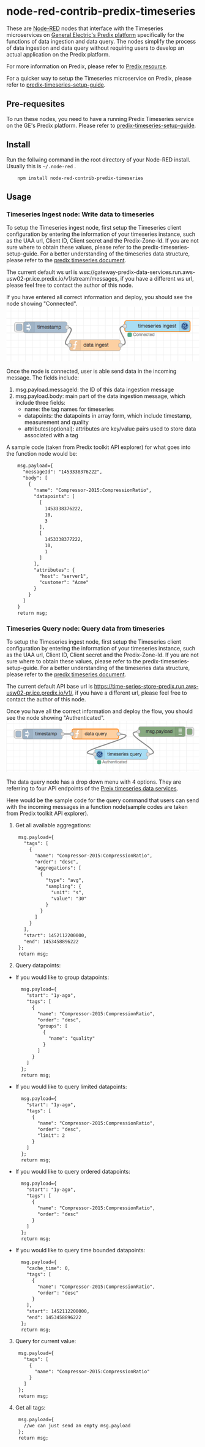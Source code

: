 # node-red-contrib-predix-timeseries


These are [Node-RED](http://nodered.org) nodes that interface with the Timeseries microservices on [General Electric's Predix platform](https://www.ge.com/digital/predix) specifically for the functions of data ingestion and data query. The nodes simplify the process of data ingestion and data query without requiring users to develop an actual application on the Predix platform. 

For more information on Predix, please refer to [Predix resource](https://www.predix.io/resources).

For a quicker way to setup the Timeseries microservice on Predix, please refer to [predix-timeseries-setup-guide](https://github.com/SenseTecnic/node-red-contrib-predix-timeseries/blob/master/predix-timeseries-setup.md). 

## Pre-requesites

To run these nodes, you need to have a running Predix Timeseries service on the GE's Predix platform. Please refer to [predix-timeseries-setup-guide](https://github.com/SenseTecnic/node-red-contrib-predix-timeseries/blob/master/predix-timeseries-setup.md). 

## Install

Run the follwing command in the root directory of your Node-RED install.
Usually this is `~/.node-red` .
```
    npm install node-red-contrib-predix-timeseries
```

## Usage

### Timeseries Ingest node: Write data to timeseries

To setup the Timeseries ingest node, first setup the Timeseries client configuration by entering the information of your timeseries instance, such as the UAA url, Client ID, Client secret and the Predix-Zone-Id. If you are not sure where to obtain these values, please refer to the predix-timeseries-setup-guide. For a better understanding of the timeseries data structure, please refer to the [predix timeseries document](https://www.predix.io/docs/?r=816498#F0PrUNk2).

The current default ws url is wss://gateway-predix-data-services.run.aws-usw02-pr.ice.predix.io/v1/stream/messages, if you have a different ws url, please feel free to contact the author of this node.

If you have entered all correct information and deploy, you should see the node showing "Connected".
![](readme_images/data_ingest_conencted.png?raw=true)

Once the node is connected, user is able send data in the incoming message. The fields include:

1. msg.payload.messageId: the ID of this data ingestion message
2. msg.payload.body: main part of the data ingestion message, which include three fields:
    * name: the tag names for timeseries 
    * datapoints: the datapoints in array form, which include timestamp, measurement and quality
    * attributes(optional): attributes are key/value pairs used to store data associated with a tag

A sample code (taken from Predix toolkit API explorer) for what goes into the function node would be:


        msg.payload={
          "messageId": "1453338376222",
          "body": [
            {
              "name": "Compressor-2015:CompressionRatio",
              "datapoints": [
                [
                  1453338376222,
                  10,
                  3
                ],
                [
                  1453338377222,
                  10,
                  1
                ]
              ],
              "attributes": {
                "host": "server1",
                "customer": "Acme"
              }
            }
          ]
        }  
        return msg;


### Timeseries Query node: Query data from timeseries

To setup the Timeseries ingest node, first setup the Timeseries client configuration by entering the information of your timeseries instance, such as the UAA url, Client ID, Client secret and the Predix-Zone-Id. If you are not sure where to obtain these values, please refer to the predix-timeseries-setup-guide. For a better understanding of the timeseries data structure, please refer to the [predix timeseries document](https://www.predix.io/docs/?r=816498#F0PrUNk2).

The current default API base url is https://time-series-store-predix.run.aws-usw02-pr.ice.predix.io/v1/, if you have a different url, please feel free to contact the author of this node.

Once you have all the correct information and deploy the flow, you should see the node showing "Authenticated".
![](readme_images/data_query_authenticated.png?raw=true)

The data query node has a drop down menu with 4 options. They are referring to four API endpoints of the [Preix timeseries data services](https://www.predix.io/api#!/Asset).

Here would be the sample code for the query command that users can send with the incoming messages in a function node(sample codes are taken from Predix toolkit API explorer). 

1. Get all available aggregations:
    
        msg.payload={
          "tags": [
            {
              "name": "Compressor-2015:CompressionRatio",
              "order": "desc",
              "aggregations": [
                {
                  "type": "avg",
                  "sampling": {
                    "unit": "s",
                    "value": "30"
                  }
                }
              ]
            }
          ],
          "start": 1452112200000,
          "end": 1453458896222
        };
        return msg;

2. Query datapoints:
  
  * If you would like to group datapoints:

          msg.payload={
            "start": "1y-ago",
            "tags": [
              {
                "name": "Compressor-2015:CompressionRatio",
                "order": "desc",
                "groups": [
                  {
                    "name": "quality"
                  }
                ]
              }
            ]
          };
          return msg;

  * If you would like to query limited datapoints:

          msg.payload={
            "start": "1y-ago",
            "tags": [
              {
                "name": "Compressor-2015:CompressionRatio",
                "order": "desc",
                "limit": 2
              }
            ]
          };
          return msg; 

  * If you would like to query ordered datapoints:

          msg.payload={
            "start": "1y-ago",
            "tags": [
              {
                "name": "Compressor-2015:CompressionRatio",
                "order": "desc"
              }
            ]
          };
          return msg; 

  * If you would like to query time bounded datapoints:

          msg.payload={
            "cache_time": 0,
            "tags": [
              {
                "name": "Compressor-2015:CompressionRatio",
                "order": "desc"
              }
            ],
            "start": 1452112200000,
            "end": 1453458896222
          };
          return msg;   

3. Query for current value:

        msg.payload={
          "tags": [
            {
              "name": "Compressor-2015:CompressionRatio"
            }
          ]
        };
        return msg;  

4. Get all tags:

        msg.payload={
          //we can just send an empty msg.payload
        };
        return msg;  